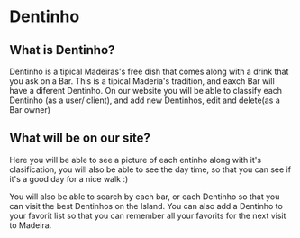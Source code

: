 # Dentinho

## What is Dentinho?

Dentinho is a tipical Madeiras's free dish that comes along with a drink that you ask on a Bar.
This is a tipical Maderia's tradition, and eaxch Bar will have a diferent Dentinho.
On our website you will be able to classify each Dentinho (as a user/ client), and add new Dentinhos, edit and delete(as a Bar owner)

## What will be on our site?

Here you will be able to see a picture of each entinho along with it's clasification, you will also be able to see the day time, so that you can see if it's a good day for a nice walk :)

You will also be able to search by each bar, or each Dentinho so that you can visit the best Dentinhos on the Island.
You can also add a Dentinho to your favorit list so that you can remember all your favorits for the next visit to Madeira.